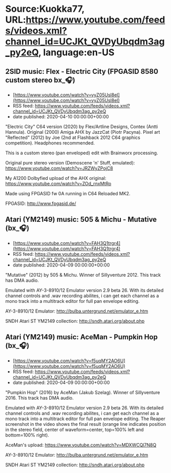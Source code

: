 # Source:Kuokka77, URL:https://www.youtube.com/feeds/videos.xml?channel_id=UCJKt_QVDyUbqdm3ag_py2eQ, language:en-US

## 2SID music: Flex - Electric City (FPGASID 8580 custom stereo bx_🎧)
 - [https://www.youtube.com/watch?v=vyZ05Usl8eI](https://www.youtube.com/watch?v=vyZ05Usl8eI)
 - RSS feed: https://www.youtube.com/feeds/videos.xml?channel_id=UCJKt_QVDyUbqdm3ag_py2eQ
 - date published: 2020-04-10 00:00:00+00:00

"Electric City" C64 version (2020) by Flex/Artline Designs, Contex (Antti Hannula). Original (2000) Amiga AHX by JazzCat (Piotr Pacyna). Pixel art "Reflected" (2012) by Joe (2nd at Flashback 2012 C64 graphics competition). Headphones recommended.

This is a custom stereo (pan enveloped) edit with Brainworx processing.

Original pure stereo version (Demoscene 'n' Stuff, emulated):
https://www.youtube.com/watch?v=JRZWyZPojC8

My A1200 Dolbyfied upload of the AHX original:
https://www.youtube.com/watch?v=ZOd_rnxMtRo

Made using FPGASID fw 0A running in C64 Reloaded MK2.

FPGASID:
http://www.fpgasid.de/

## Atari (YM2149) music: 505 & Michu - Mutative (bx_🎧)
 - [https://www.youtube.com/watch?v=FAH3Q1trgr4](https://www.youtube.com/watch?v=FAH3Q1trgr4)
 - RSS feed: https://www.youtube.com/feeds/videos.xml?channel_id=UCJKt_QVDyUbqdm3ag_py2eQ
 - date published: 2020-04-09 00:00:00+00:00

"Mutative" (2012) by 505 & Michu. Winner of Sillyventure 2012. This track has DMA audio.

Emulated with AY-3-8910/12 Emulator version 2.9 beta 26. With its detailed channel controls and .wav recording abilites, i can get each channel as a mono track into a multitrack editor for full pan envelope editing.

AY-3-8910/12 Emulator:
http://bulba.untergrund.net/emulator_e.htm

SNDH Atari ST YM2149 collection:
http://sndh.atari.org/about.php

## Atari (YM2149) music: AceMan - Pumpkin Hop (bx_🎧)
 - [https://www.youtube.com/watch?v=f5uqMY2AO6U](https://www.youtube.com/watch?v=f5uqMY2AO6U)
 - RSS feed: https://www.youtube.com/feeds/videos.xml?channel_id=UCJKt_QVDyUbqdm3ag_py2eQ
 - date published: 2020-04-09 00:00:00+00:00

"Pumpkin Hop" (2016) by AceMan (Jakub Szelag). Winner of Sillyventure 2016. This track has DMA audio.

Emulated with AY-3-8910/12 Emulator version 2.9 beta 26. With its detailed channel controls and .wav recording abilites, i can get each channel as a mono track into a multitrack editor for full pan envelope editing. The Reaper screenshot in the video shows the final result (orange line indicates position in the stereo field, center of waveform=center, top=100% left and bottom=100% right).

AceMan's upload:
https://www.youtube.com/watch?v=MDXWCQl7N8Q

AY-3-8910/12 Emulator:
http://bulba.untergrund.net/emulator_e.htm

SNDH Atari ST YM2149 collection:
http://sndh.atari.org/about.php

